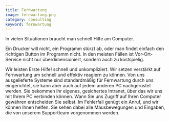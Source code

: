```yaml
---
title: Fernwartung
image: fernwartung.png
category: consulting
keyword: fernwartung
---
```

In vielen Situationen braucht man schnell Hilfe am Computer.

Ein Drucker will nicht, ein Programm stürzt ab, oder man findet einfach den richtigen Button im Programm nicht.
In den meisten Fällen ist Vor-Ort-Service nicht nur überdimensioniert, sondern auch zu kostspielig.

Wir leisten Erste Hilfe! schnell und unkompliziert.
Wir setzen verstärkt auf Fernwartung um schnell und effektiv reagiern zu können.
<slide />
Von uns ausgelieferte Systeme sind standardmäßig für Fernwartung durch uns eingerichtet, sie kann aber auch auf jedem anderen PC nachgerüstet werden.
Sie bekommen ihr eigenes, gesichertes Intranet, über das wir uns mit Ihrem PC verbinden können. Wann Sie uns Zugriff auf Ihren Computer gewähren entscheiden Sie selbst. Im Fehlerfall genügt ein Anruf, und wir können Ihnen helfen. Sie sehen dabei alle Mausbewegungen und Eingaben, die von unserem Supportteam vorgenommen werden.
